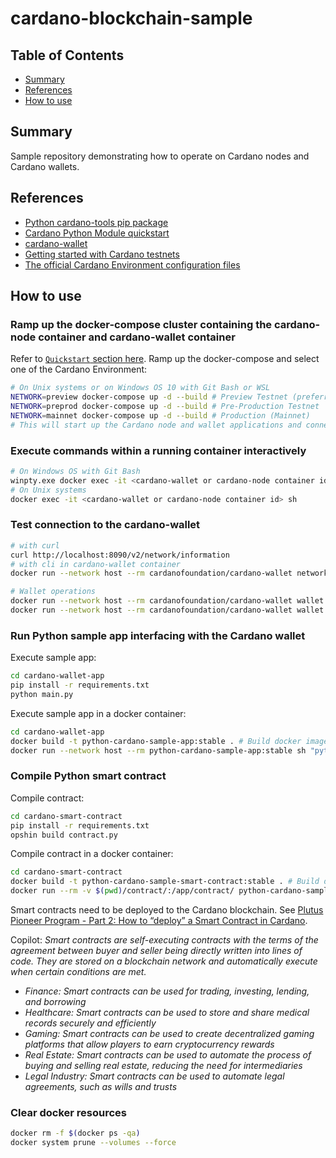 # cardano-blockchain-sample

## Table of Contents

+ [Summary](#summary)
+ [References](#references)
+ [How to use](#how-to-use)

## Summary

Sample repository demonstrating how to operate on Cardano nodes and Cardano wallets.

## References

- [Python cardano-tools pip package](https://pypi.org/project/cardano-tools/)
- [Cardano Python Module quickstart](https://cardano-python.readthedocs.io/en/latest/quickstart.html)
- [cardano-wallet](https://github.com/cardano-foundation/cardano-wallet/tree/master)
- [Getting started with Cardano testnets](https://docs.cardano.org/cardano-testnet/getting-started/#:~:text=To%20get%20started%20and%20join,ada%20to%20test%20your%20transactions.)
- [The official Cardano Environment configuration files](https://book.world.dev.cardano.org/environments.html#vasil-dev)

## How to use

### Ramp up the docker-compose cluster containing the cardano-node container and cardano-wallet container

Refer to [`Quickstart` section here](https://github.com/cardano-foundation/cardano-wallet/tree/master). Ramp up the docker-compose and select one of the  Cardano Environment:

```sh
# On Unix systems or on Windows OS 10 with Git Bash or WSL
NETWORK=preview docker-compose up -d --build # Preview Testnet (preferred for development)
NETWORK=preprod docker-compose up -d --build # Pre-Production Testnet
NETWORK=mainnet docker-compose up -d --build # Production (Mainnet)
# This will start up the Cardano node and wallet applications and connect to the specified network (mainnet, preview, preprod)
```

### Execute commands within a running container interactively

```sh
# On Windows OS with Git Bash
winpty.exe docker exec -it <cardano-wallet or cardano-node container id> sh
# On Unix systems
docker exec -it <cardano-wallet or cardano-node container id> sh
```

### Test connection to the cardano-wallet

```sh
# with curl
curl http://localhost:8090/v2/network/information
# with cli in cardano-wallet container
docker run --network host --rm cardanofoundation/cardano-wallet network information

# Wallet operations
docker run --network host --rm cardanofoundation/cardano-wallet wallet list
docker run --network host --rm cardanofoundation/cardano-wallet wallet delete <wallet id>
```

### Run Python sample app interfacing with the Cardano wallet

Execute sample app:

```sh
cd cardano-wallet-app
pip install -r requirements.txt
python main.py
```

Execute sample app in a docker container:

```sh
cd cardano-wallet-app
docker build -t python-cardano-sample-app:stable . # Build docker image
docker run --network host --rm python-cardano-sample-app:stable sh "python main.py" # Run a container
```

### Compile Python smart contract

Compile contract:

```sh
cd cardano-smart-contract
pip install -r requirements.txt
opshin build contract.py
```

Compile contract in a docker container:

```sh
cd cardano-smart-contract
docker build -t python-cardano-sample-smart-contract:stable . # Build docker image
docker run --rm -v $(pwd)/contract/:/app/contract/ python-cardano-sample-smart-contract:stable # Run a container
```

Smart contracts need to be deployed to the Cardano blockchain. See [Plutus Pioneer Program - Part 2: How to “deploy” a Smart Contract in Cardano](https://www.essentialcardano.io/article/plutus-pioneer-program-part-2-how-to-deploy-a-smart-contract-in-cardano).

Copilot: *Smart contracts are self-executing contracts with the terms of the agreement between buyer and seller being directly written into lines of code. They are stored on a blockchain network and automatically execute when certain conditions are met.*

- *Finance: Smart contracts can be used for trading, investing, lending, and borrowing*
- *Healthcare: Smart contracts can be used to store and share medical records securely and efficiently*
- *Gaming: Smart contracts can be used to create decentralized gaming platforms that allow players to earn cryptocurrency rewards* 
- *Real Estate: Smart contracts can be used to automate the process of buying and selling real estate, reducing the need for intermediaries*
- *Legal Industry: Smart contracts can be used to automate legal agreements, such as wills and trusts*

### Clear docker resources

```sh
docker rm -f $(docker ps -qa)
docker system prune --volumes --force
```
